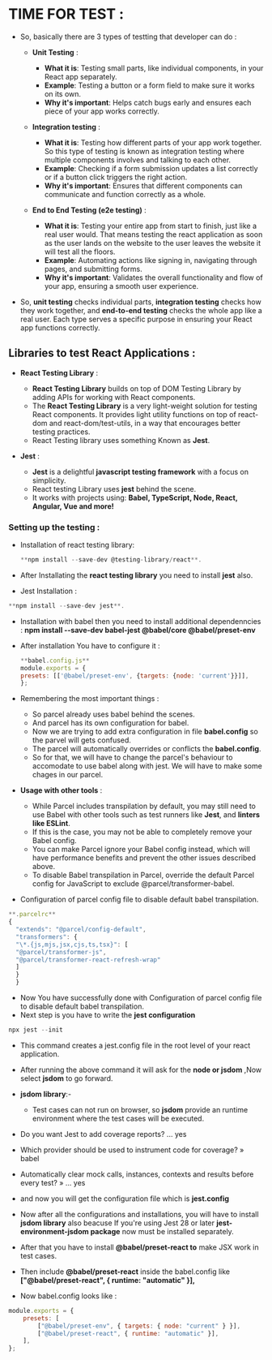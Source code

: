 # TIME FOR TEST :

-   So, basically there are 3 types of testting that developer can do :

    -   **Unit Testing** :

        -   **What it is**: Testing small parts, like individual components, in your React app separately.
        -   **Example**: Testing a button or a form field to make sure it works on its own.
        -   **Why it's important**: Helps catch bugs early and ensures each piece of your app works correctly.

    -   **Integration testing** :

        -   **What it is**: Testing how different parts of your app work together. So this type of testing is known as integration testing where multiple components involves and talking to each other.
        -   **Example**: Checking if a form submission updates a list correctly or if a button click triggers the right action.
        -   **Why it's important**: Ensures that different components can communicate and function correctly as a whole.

    -   **End to End Testing (e2e testing)** :

        -   **What it is**: Testing your entire app from start to finish, just like a real user would. That means testing the react application as soon as the user lands on the website to the user leaves the website it will test all the floors.
        -   **Example**: Automating actions like signing in, navigating through pages, and submitting forms.
        -   **Why it's important**: Validates the overall functionality and flow of your app, ensuring a smooth user experience.

-   So, **unit testing** checks individual parts, **integration testing** checks how they work together, and **end-to-end testing** checks the whole app like a real user. Each type serves a specific purpose in ensuring your React app functions correctly.

## Libraries to test React Applications :

-   **React Testing Library** :

    -   **React Testing Library** builds on top of DOM Testing Library by adding APIs for working with React components.
    -   The **React Testing Library** is a very light-weight solution for testing React components. It provides light utility functions on top of react-dom and react-dom/test-utils, in a way that encourages better testing practices.
    -   React Testing library uses something Known as **Jest**.

-   **Jest** :

    -   **Jest** is a delightful **javascript testing framework** with a focus on simplicity.
    -   React testing Library uses **jest** behind the scene.
    -   It works with projects using: **Babel, TypeScript, Node, React, Angular, Vue and more!**

### Setting up the testing :

-   Installation of react testing library:

    ```js
    **npm install --save-dev @testing-library/react**.
    ```

-   After Installating the **react testing library** you need to install **jest** also.
-   Jest Installation :

```js
**npm install --save-dev jest**.
```

-   Installation with babel then you need to install additional dependenncies : **npm install --save-dev babel-jest @babel/core @babel/preset-env**
-   After installation You have to configure it :

    ```js
    **babel.config.js**
    module.exports = {
    presets: [['@babel/preset-env', {targets: {node: 'current'}}]],
    };
    ```

-   Remembering the most important things :

    -   So parcel already uses babel behind the scenes.
    -   And parcel has its own configuration for babel.
    -   Now we are trying to add extra configuration in file **babel.config** so the parvel will gets confused.
    -   The parcel will automatically overrides or conflicts the **babel.config**.
    -   So for that, we will have to change the parcel's behaviour to accomodate to use babel along with jest. We will have to make some chages in our parcel.

-   **Usage with other tools** :

    -   While Parcel includes transpilation by default, you may still need to use Babel with other tools such as test runners like **Jest**, and **linters like ESLint**.
    -   If this is the case, you may not be able to completely remove your Babel config.
    -   You can make Parcel ignore your Babel config instead, which will have performance benefits and prevent the other issues described above.
    -   To disable Babel transpilation in Parcel, override the default Parcel config for JavaScript to exclude @parcel/transformer-babel.

-   Configuration of parcel config file to disable default babel transpilation.

```js
**.parcelrc**
{
  "extends": "@parcel/config-default",
  "transformers": {
  "\*.{js,mjs,jsx,cjs,ts,tsx}": [
  "@parcel/transformer-js",
  "@parcel/transformer-react-refresh-wrap"
  ]
  }
  }
```

-   Now You have successfully done with Configuration of parcel config file to disable default babel transpilation.
-   Next step is you have to write the **jest configuration**

```js
npx jest --init
```

-   This command creates a jest.config file in the root level of your react application.
-   After running the above command it will ask for the **node or jsdom** ,Now select **jsdom** to go forward.
-   **jsdom library**:-
    -   Test cases can not run on browser, so **jsdom** provide an runtime environment where the test cases will be executed.
-   Do you want Jest to add coverage reports? ... yes
-   Which provider should be used to instrument code for coverage? » babel
-   Automatically clear mock calls, instances, contexts and results before every test? » ... yes
-   and now you will get the configuration file which is **jest.config**

-   Now after all the configurations and installations, you will have to install **jsdom library** also beacuse If you're using Jest 28 or later **jest-environment-jsdom package** now must be installed separately.
-   After that you have to install **@babel/preset-react to** make JSX work in test cases.
-   Then include **@babel/preset-react** inside the babel.config like **["@babel/preset-react", { runtime: "automatic" }],**
-   Now babel.config looks like :

```js
module.exports = {
    presets: [
        ["@babel/preset-env", { targets: { node: "current" } }],
        ["@babel/preset-react", { runtime: "automatic" }],
    ],
};
```
